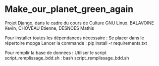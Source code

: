 # Make_our_planet_green_again
Projet Django, dans le cadre du cours de Culture GNU Linux.
BALAVOINE Kevin, CHOVEAU Etienne, DESNOES Mathis


Pour installer toutes les dépendances nécessaire :
    Se placer dans le répertoire mopga
    Lancer la commande : pip install -r requirements.txt

Pour remplir la base de données :
    Utiliser le script script_remplissage_bdd.sh : bash script_remplissage_bdd.sh

